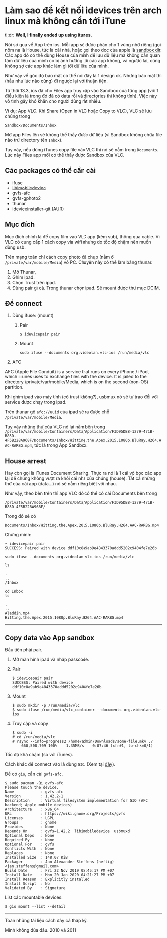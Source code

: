 # Làm sao để kết nối idevices trên arch linux mà không cần tới iTune

tl;dr: **Well, I finally ended up using itunes.**

Nói sơ qua về App trên ios. Mỗi app sẽ được phân cho 1 vùng nhớ riêng (gọi nôm na là House, tức là cái nhà, hoặc gọi theo doc của apple là [sandbox dir][1]. Các app đó có thể dùng House của mình để lưu dữ liệu mà không cần quan tâm dữ liệu của mình có bị ảnh hưởng tới các app không, và ngược lại, cũng không sợ các app khác làm gì tới dữ liệu của mình.

Như vậy về góc độ bảo mật có thể nói đây là 1 design ok. Nhưng bảo mật thì (hầu như lúc nào cũng) đi ngược lại với thuận tiện.

Từ thời 13.3, ios đã cho Files app truy cập vào Sandbox của từng app (với 1 điều kiện là trong đó đã có data rồi và directories thì không tính). Việc này vô tình gây khó khăn cho người dùng rất nhiều.

Ví dụ: App VLC. Khi Share (Open in VLC hoặc Copy to VLC), VLC sẽ lưu chúng trong

    Sandbox/Documents/Inbox

Mở app Files lên sẽ không thể thấy được dữ liệu (vì Sandbox không chứa file nào trừ directory tên `Inbox`).

Tuy vậy, nếu dùng iTunes copy file vào VLC thì nó sẽ nằm trong `Documents`. Lúc này Files app mới có thể thấy được Sandbox của VLC.

## Các packages có thể cần cài

- ifuse
- [libimobiledevice][2]
- gvfs-afc
- gvfs-gphoto2
- thunar
- ideviceinstaller-git (AUR)

## Mục đích

Mục đích chính là để copy film vào VLC app (kèm sub), thông qua cable. Vì VLC có cung cấp 1 cách copy via wifi nhưng do tốc độ chậm nên muốn dùng usb.

Trên mạng toàn chỉ cách copy photo đã chụp (nằm ở `/private/var/mobile/Media`) vô PC. Chuyện này có thê làm bằng thunar.

1. Mở Thunar,
2. Ghim ipad.
3. Chọn Trust trên ipad.
4. Đừng pair gì cả. Trong thunar chọn ipad. Sẽ mount được thư mục DCIM.

## Để connect

1.  Dùng ifuse: (mount)

    1.  Pair

            $ idevicepair pair

    2.  Mount

            sudo ifuse --documents org.videolan.vlc-ios /run/media/vlc

2.  AFC

AFC (Apple File Conduit) is a service that runs on every iPhone / iPod, which iTunes uses to exchange files with the device. It is jailed to the directory /private/var/mobile/Media, which is on the second (non-OS) partition.

Khi ghim ipad vào máy tính (có trust không?), usbmux nó sẽ tự trao đổi với service được chạy trong ipad.

Trên thunar gõ `afc://uuid` của ipad sẽ ra được chỗ `/private/var/mobile/Media`.

Tuy vậy những thứ của VLC nó lại nằm bên trong `/private/var/mobile/Containers/Data/Application/F3D95DB8-1279-471B-B85D-4F5B228A968F/Documents/Inbox/Hitting.the.Apex.2015.1080p.BluRay.H264.AAC-RARBG.mp4`, tức là trong App Sandbox.

## House arrest

Hay còn gọi là iTunes Document Sharing. Thực ra nó là 1 cái vỏ bọc các app lại để chúng không vượt ra khỏi cái nhà của chúng (house). Tất cả những thứ của cái app (data...) nó sẽ nằm riêng biệt với nhau.

Như vậy, theo bên trên thì app VLC đó có thể có cái Documents bên trong

```
/private/var/mobile/Containers/Data/Application/F3D95DB8-1279-471B-B85D-4F5B228A968F/
```

Trong đó sẽ có

```
Documents/Inbox/Hitting.the.Apex.2015.1080p.BluRay.H264.AAC-RARBG.mp4
```

Chứng mình:

```
‣ idevicepair pair
SUCCESS: Paired with device ddf10c8a9ab9e4843370addd5202c9404fe7e26b

sudo ifuse --documents org.videolan.vlc-ios /run/media/vlc

ls

.
..
/Inbox

cd Inbox
ls

.
..
Aladdin.mp4
Hitting.the.Apex.2015.1080p.BluRay.H264.AAC-RARBG.mp4
```

---

## Copy data vào App sandbox

Đầu tiên phải pair.

1. Mở màn hình ipad và nhập passcode.
2. Pair

   ```
   $ idevicepair pair
   SUCCESS: Paired with device ddf10c8a9ab9e4843370addd5202c9404fe7e26b
   ```

3. Mount

   ```
   $ sudo mkdir -p /run/media/vlc
   $ sudo ifuse /run/media/vlc_container --documents org.videolan.vlc-ios
   ```

4. Truy cập và copy

   ```
   $ sudo -i
   # cd /run/media/vlc
   # rsync --info=progress2 /home/admin/Downloads/some-file.mkv ./
       660,508,709 100%    1.35MB/s    0:07:46 (xfr#1, to-chk=0/1)
   ```

Tốc độ khá chậm (so với iTunes).

Cách khác để connect vào là dùng `GIO`. (Xem tại [đây][3]).

Để có `gio`, cần cài `gvfs-afc`.

```
$ sudo pacman -Qi gvfs-afc
Please touch the device.
Name            : gvfs-afc
Version         : 1.42.2-1
Description     : Virtual filesystem implementation for GIO (AFC backend; Apple mobile devices)
Architecture    : x86_64
URL             : https://wiki.gnome.org/Projects/gvfs
Licenses        : LGPL
Groups          : gnome
Provides        : None
Depends On      : gvfs=1.42.2  libimobiledevice  usbmuxd
Optional Deps   : None
Required By     : None
Optional For    : gvfs
Conflicts With  : None
Replaces        : None
Installed Size  : 148.07 KiB
Packager        : Jan Alexander Steffens (heftig) <jan.steffens@gmail.com>
Build Date      : Fri 22 Nov 2019 05:45:17 PM +07
Install Date    : Mon 20 Jan 2020 04:21:27 PM +07
Install Reason  : Explicitly installed
Install Script  : No
Validated By    : Signature
```

List các mountable devices:

```
$ gio mount --list --detail

```

---

Toàn những tài liệu cách đây cả thập kỷ.

Mình không đùa đâu. 2010 và 2011

[1]: https://developer.apple.com/library/archive/documentation/FileManagement/Conceptual/FileSystemProgrammingGuide/FileSystemOverview/FileSystemOverview.html#//apple_ref/doc/uid/TP40010672-CH2-SW13
[2]: http://www.libimobiledevice.org/
[3]: https://stackoverflow.com/questions/483460/how-to-mount-from-command-line-like-the-nautilus-does
